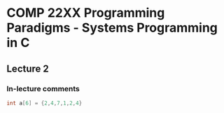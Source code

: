 # COMP 22XX Programming Paradigms - Systems Programming in C

## Lecture 2

### In-lecture comments

```C
int a[6] = {2,4,7,1,2,4}



```
